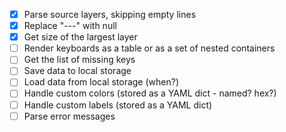 - [x] Parse source layers, skipping empty lines
- [x] Replace "---" with null
- [x] Get size of the largest layer
- [ ] Render keyboards as a table or as a set of nested containers
- [ ] Get the list of missing keys
- [ ] Save data to local storage
- [ ] Load data from local storage (when?)
- [ ] Handle custom colors (stored as a YAML dict - named? hex?)
- [ ] Handle custom labels (stored as a YAML dict)
- [ ] Parse error messages
